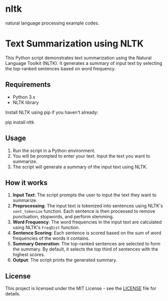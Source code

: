 # nltk
natural language processing example codes.

# Text Summarization using NLTK

This Python script demonstrates text summarization using the Natural Language Toolkit (NLTK). It generates a summary of input text by selecting the top-ranked sentences based on word frequency.

## Requirements

- Python 3.x
- NLTK library

Install NLTK using pip if you haven't already:

pip install nltk

## Usage

1. Run the script in a Python environment.
2. You will be prompted to enter your text. Input the text you want to summarize.
3. The script will generate a summary of the input text using NLTK.

## How it works

1. **Input Text**: The script prompts the user to input the text they want to summarize.
2. **Preprocessing**: The input text is tokenized into sentences using NLTK's `sent_tokenize` function. Each sentence is then processed to remove punctuation, stopwords, and perform stemming.
3. **Word Frequency**: The word frequencies in the input text are calculated using NLTK's `FreqDist` function.
4. **Sentence Scoring**: Each sentence is scored based on the sum of word frequencies of the words it contains.
5. **Summary Generation**: The top-ranked sentences are selected to form the summary. By default, it selects the top third of sentences with the highest scores.
6. **Output**: The script prints the generated summary.

## License

This project is licensed under the MIT License - see the [LICENSE](LICENSE) file for details.
